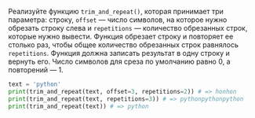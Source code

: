 
Реализуйте функцию `trim_and_repeat()`, которая принимает три параметра: строку, `offset` — число символов, на которое нужно обрезать строку слева и `repetitions` — количество обрезанных строк, которые нужно вывести. Функция обрезает строку и повторяет ее столько раз, чтобы общее количество обрезанных строк равнялось `repetitions`. Функция должна записать результат в одну строку и вернуть его.
Число символов для среза по умолчанию равно 0, а повторений — 1.

```python
text = 'python'
print(trim_and_repeat(text, offset=3, repetitions=2)) # => honhon
print(trim_and_repeat(text, repetitions=3)) # => pythonpythonpython
print(trim_and_repeat(text)) # => python
```
